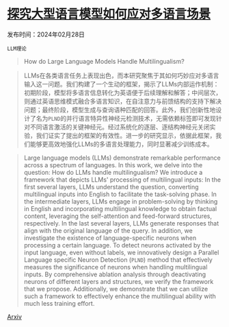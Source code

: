 # [探究大型语言模型如何应对多语言场景](https://arxiv.org/abs/2402.18815)

发布时间：2024年02月28日

`LLM理论`

> How do Large Language Models Handle Multilingualism?

> LLMs在各类语言任务上表现出色，而本研究聚焦于其如何巧妙应对多语言输入这一问题。我们构建了一个生动的框架，揭示了LLMs内部运作机制：初期阶段，模型将多语言信息转化为英语便于后续理解和解答；中间层次，则通过英语思维模式融合多语言知识，在自注意力与前馈结构的支持下解决问题；最终阶段，模型生成与查询语种匹配的回答。此外，我们创新性地设计了名为$\texttt{PLND}$的并行语言特异性神经元检测技术，无需依赖标签即可发现针对不同语言激活的关键神经元。经过系统化的逐层、逐结构神经元关闭实验，我们证实了提出的框架的有效性。进一步的研究显示，依据此框架，我们能够更高效地强化LLMs的多语言处理能力，同时显著减少训练成本。

> Large language models (LLMs) demonstrate remarkable performance across a spectrum of languages. In this work, we delve into the question: How do LLMs handle multilingualism? We introduce a framework that depicts LLMs' processing of multilingual inputs: In the first several layers, LLMs understand the question, converting multilingual inputs into English to facilitate the task-solving phase. In the intermediate layers, LLMs engage in problem-solving by thinking in English and incorporating multilingual knowledge to obtain factual content, leveraging the self-attention and feed-forward structures, respectively. In the last several layers, LLMs generate responses that align with the original language of the query. In addition, we investigate the existence of language-specific neurons when processing a certain language. To detect neurons activated by the input language, even without labels, we innovatively design a Parallel Language specific Neuron Detection ($\texttt{PLND}$) method that effectively measures the significance of neurons when handling multilingual inputs. By comprehensive ablation analysis through deactivating neurons of different layers and structures, we verify the framework that we propose. Additionally, we demonstrate that we can utilize such a framework to effectively enhance the multilingual ability with much less training effort.

[Arxiv](https://arxiv.org/abs/2402.18815)